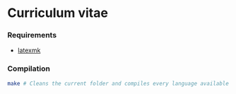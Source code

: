 # Curriculum vitae

### Requirements

- [latexmk](https://miktex.org/packages/latexmk)

### Compilation

```sh
make # Cleans the current folder and compiles every language available
```
